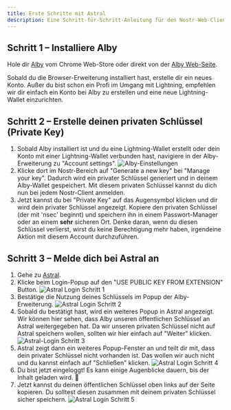 ```yaml
---
title: Erste Schritte mit Astral
description: Eine Schritt-für-Schritt-Anleitung für den Nostr-Web-Client Astral.
---
```


## Schritt 1 – Installiere Alby

Hole dir [Alby](https://chrome.google.com/webstore/detail/alby-bitcoin-lightning-wa/iokeahhehimjnekafflcihljlcjccdbe) vom Chrome Web-Store oder direkt von der [Alby Web-Seite](https://getalby.com/).

Sobald du die Browser-Erweiterung installiert hast, erstelle dir ein neues Konto. Außer du bist schon ein Profi im Umgang mit Lightning, empfehlen wir dir einfach ein Konto bei Alby zu erstellen und eine neue Lightning-Wallet einzurichten.

## Schritt 2 – Erstelle deinen privaten Schlüssel (Private Key)

1. Sobald Alby installiert ist und du eine Lightning-Wallet erstellt oder dein Konto mit einer Lightning-Wallet verbunden hast, navigiere in der Alby-Erweiterung zu "Account settings". ![Alby-Einstellungen](/images/alby-accounts.webp)
2. Klicke dort im Nostr-Bereich auf "Generate a new key" bei "Manage your key". Dadurch wird ein privater Schlüssel generiert und in deinem Alby-Wallet gespeichert. Mit diesem privaten Schlüssel kannst du dich nun bei jedem Nostr-Client anmelden.
3. Jetzt kannst du bei "Private Key" auf das Augensymbol klicken und dir wird dein privater Schlüssel angezeigt. Kopiere den privaten Schlüssel (der mit 'nsec' beginnt) und speichern ihn in einem Passwort-Manager oder an einem **sehr** sicheren Ort. Denke daran, wenn du diesen Schlüssel verlierst, wirst du keine Berechtigung mehr haben, irgendeine Aktion mit diesem Account durchzuführen.

## Schritt 3 – Melde dich bei Astral an

1. Gehe zu [Astral](https://astral.ninja).
2. Klicke beim Login-Popup auf den "USE PUBLIC KEY FROM EXTENSION" Button. ![Astral Login Schritt 1](/images/astral-login.webp)
3. Bestätige die Nutzung deines Schlüssels im Popup der Alby-Erweiterung. ![Astral Login Schritt 2](/images/astral-login2.webp)
4. Sobald du bestätigt hast, wird ein weiteres Popup in Astral angezeigt. Wir können hier sehen, dass Alby unseren öffentlichen Schlüssel an Astral weitergegeben hat. Da wir unseren privaten Schlüssel nicht auf Astral speichern wollen, sollten wir hier einfach auf "Weiter" klicken. ![Astral-Login Schritt 3](/images/astral-login3.webp)
5. Astral zeigt dann ein weiteres Popup-Fenster an und teilt dir mit, dass dein privater Schlüssel nicht vorhanden ist. Das wollen wir auch nicht und du kannst einfach auf "Schließen" klicken. ![Astral Login Schritt 4](/images/astral-login4.webp)
6. Du bist jetzt eingeloggt! Es kann einige Augenblicke dauern, bis der Inhalt geladen wird. 🤙
7. Jetzt kannst du deinen öffentlichen Schlüssel oben links auf der Seite kopieren. Du solltest diesen zusammen mit deinem privaten Schlüssel sicher speichern. ![Astral Login Schritt 5](/images/astral-login5.webp)
